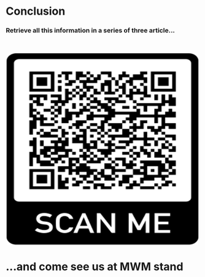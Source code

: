 # Conclusion

### Retrieve all this information in a series of three article...
<br/>
<br/>
<img height="500" src="image_file_template_basics.png" width="500" style="display: block; margin: 0 auto"/>

# ...and come see us at MWM stand
